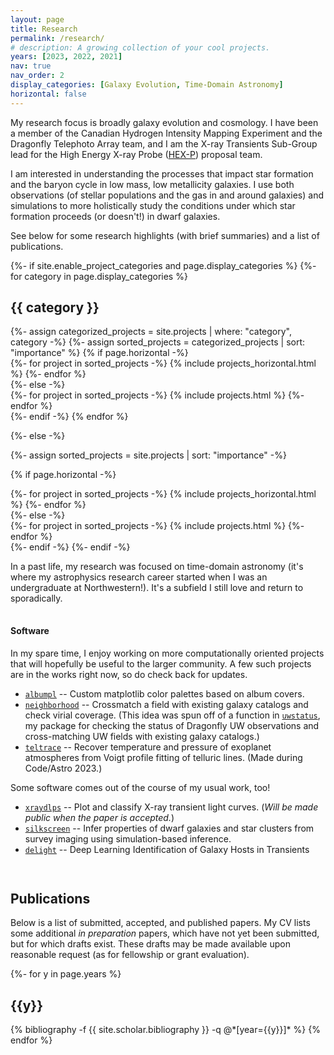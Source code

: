 ```yaml
---
layout: page
title: Research
permalink: /research/
# description: A growing collection of your cool projects.
years: [2023, 2022, 2021]
nav: true
nav_order: 2
display_categories: [Galaxy Evolution, Time-Domain Astronomy]
horizontal: false
---
```


My research focus is broadly galaxy evolution and cosmology. I have been a member of the Canadian Hydrogen Intensity Mapping Experiment and the Dragonfly Telephoto Array team, and I am the X-ray Transients Sub-Group lead for the High Energy X-ray Probe ([HEX-P](https://hexp.org)) proposal team.

I am interested in understanding the processes that impact star formation and the baryon cycle in low mass, low metallicity galaxies. I use both observations (of stellar populations and the gas in and around galaxies) and simulations to more holistically study the conditions under which star formation proceeds (or doesn't!) in dwarf galaxies. 

See below for some research highlights (with brief summaries) and a list of publications.


<!-- pages/projects.md -->
<div class="projects">
{%- if site.enable_project_categories and page.display_categories %}
  <!-- Display categorized projects -->
  {%- for category in page.display_categories %}
  <h2 class="category">{{ category }}</h2>
  {%- assign categorized_projects = site.projects | where: "category", category -%}
  {%- assign sorted_projects = categorized_projects | sort: "importance" %}
  <!-- Generate cards for each project -->
  {% if page.horizontal -%}
  <div class="container">
    <div class="row row-cols-2">
    {%- for project in sorted_projects -%}
      {% include projects_horizontal.html %}
    {%- endfor %}
    </div>
  </div>
  {%- else -%}
  <div class="grid">
    {%- for project in sorted_projects -%}
      {% include projects.html %}
    {%- endfor %}
  </div>
  {%- endif -%}
  {% endfor %}

{%- else -%}
<!-- Display projects without categories -->
  {%- assign sorted_projects = site.projects | sort: "importance" -%}
  <!-- Generate cards for each project -->
  {% if page.horizontal -%}
  <div class="container">
    <div class="row row-cols-2">
    {%- for project in sorted_projects -%}
      {% include projects_horizontal.html %}
    {%- endfor %}
    </div>
  </div>
  {%- else -%}
  <div class="grid">
    {%- for project in sorted_projects -%}
      {% include projects.html %}
    {%- endfor %}
  </div>
  {%- endif -%}
{%- endif -%}
</div>

In a past life, my research was focused on time-domain astronomy (it's where my astrophysics research career started when I was an undergraduate at Northwestern!). It's a subfield I still love and return to sporadically.
<!-- I started my astrophysics research career in time-domain astronomy when I was an undergraduate at Northwestern. It's a subfield I love and return to sporadically. Two of the projects came out of my time at NU, while the third (at right) came about as a result of my participation in the (2021) La Serena School for Data Science. -->

<hr style="height:1px; visibility:hidden;" />

#### Software

In my spare time, I enjoy working on more computationally oriented projects that will hopefully be useful to the larger community. A few such projects are in the works right now, so do check back for updates.
- [`albumpl`](https://github.com/avapolzin/albumpl) -- Custom matplotlib color palettes based on album covers.
- [`neighborhood`](https://github.com/avapolzin/neighborhood) -- Crossmatch a field with existing galaxy catalogs and check virial coverage. (This idea was spun off of a function in [`uwstatus`](https://github.com/avapolzin/UWSStatusSearch), my package for checking the status of Dragonfly UW observations and cross-matching UW fields with existing galaxy catalogs.)
- [`teltrace`](https://github.com/ben-sappey/teltrace) -- Recover temperature and pressure of exoplanet atmospheres from Voigt profile fitting of telluric lines. (Made during Code/Astro 2023.)

Some software comes out of the course of my usual work, too!
- [`xraydlps`](https://github.com/avapolzin/X-rayLCs) -- Plot and classify X-ray transient light curves. (*Will be made public when the paper is accepted.*)
- [`silkscreen`](https://github.com/tbmiller-astro/silkscreen) -- Infer properties of dwarf galaxies and star clusters from survey imaging using simulation-based inference.
- [`delight`](https://github.com/fforster/DELIGHT) -- Deep Learning Identification of Galaxy Hosts in Transients

<hr style="height:15px; visibility:hidden;" />

## Publications

Below is a list of submitted, accepted, and published papers. My CV lists some additional *in preparation* papers, which have not yet been submitted, but for which drafts exist. These drafts may be made available upon reasonable request (as for fellowship or grant evaluation).

<!-- _pages/publications.md -->
<div class="publications">

{%- for y in page.years %}
  <h2 class="year">{{y}}</h2>
  {% bibliography -f {{ site.scholar.bibliography }} -q @*[year={{y}}]* %}
{% endfor %}

</div>

